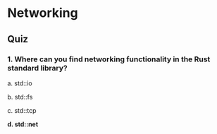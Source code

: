 # Networking

## Quiz

### 1. Where can you find networking functionality in the Rust standard library?

a. std::io

b. std::fs

c. std::tcp

**d. std::net**
